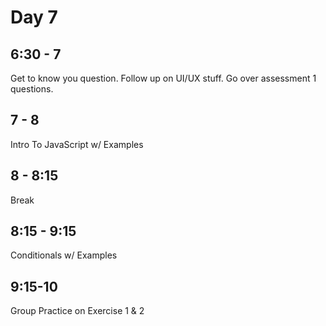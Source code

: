 # Day 7

## 6:30 - 7

Get to know you question. Follow up on UI/UX stuff. Go over assessment 1 questions.

## 7 - 8

Intro To JavaScript w/ Examples

## 8 - 8:15

Break

## 8:15 - 9:15

Conditionals w/ Examples

## 9:15-10

Group Practice on Exercise 1 & 2



